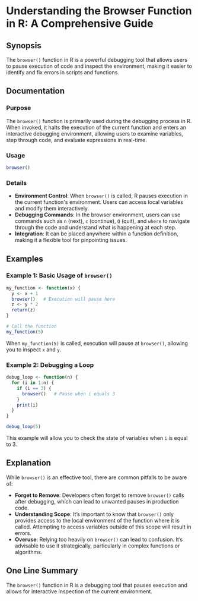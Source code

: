 <!--
Meta Description: # Understanding the Browser Function in R: A Comprehensive Guide ## Synopsis The `browser()` function in R is a powerful debugging tool that allows us...
Meta Keywords: browser, function, debugging, environment, execution
-->

# Understanding the Browser Function in R: A Comprehensive Guide

## Synopsis
The `browser()` function in R is a powerful debugging tool that allows users to pause execution of code and inspect the environment, making it easier to identify and fix errors in scripts and functions.

## Documentation
### Purpose
The `browser()` function is primarily used during the debugging process in R. When invoked, it halts the execution of the current function and enters an interactive debugging environment, allowing users to examine variables, step through code, and evaluate expressions in real-time.

### Usage
```R
browser()
```

### Details
- **Environment Control**: When `browser()` is called, R pauses execution in the current function's environment. Users can access local variables and modify them interactively.
- **Debugging Commands**: In the browser environment, users can use commands such as `n` (next), `c` (continue), `Q` (quit), and `where` to navigate through the code and understand what is happening at each step.
- **Integration**: It can be placed anywhere within a function definition, making it a flexible tool for pinpointing issues.

## Examples
### Example 1: Basic Usage of `browser()`
```R
my_function <- function(x) {
  y <- x + 1
  browser()   # Execution will pause here
  z <- y * 2
  return(z)
}

# Call the function
my_function(5)
```
When `my_function(5)` is called, execution will pause at `browser()`, allowing you to inspect `x` and `y`.

### Example 2: Debugging a Loop
```R
debug_loop <- function(n) {
  for (i in 1:n) {
    if (i == 3) {
      browser()   # Pause when i equals 3
    }
    print(i)
  }
}

debug_loop(5)
```
This example will allow you to check the state of variables when `i` is equal to 3.

## Explanation
While `browser()` is an effective tool, there are common pitfalls to be aware of:
- **Forget to Remove**: Developers often forget to remove `browser()` calls after debugging, which can lead to unwanted pauses in production code.
- **Understanding Scope**: It’s important to know that `browser()` only provides access to the local environment of the function where it is called. Attempting to access variables outside of this scope will result in errors.
- **Overuse**: Relying too heavily on `browser()` can lead to confusion. It’s advisable to use it strategically, particularly in complex functions or algorithms.

## One Line Summary
The `browser()` function in R is a debugging tool that pauses execution and allows for interactive inspection of the current environment.